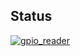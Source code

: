 ## Status

[![gpio_reader](https://catalog.flipperzero.one/application/gpio_reader/widget)](https://catalog.flipperzero.one/application/gpio_reader/page)